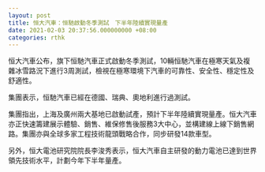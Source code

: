 ```yaml
---
layout: post
title: 恒大汽車：恒馳啟動冬季測試　下半年陸續實現量產
date: 2021-02-03 20:37:56.000000000 +08:00
categories: rthk
---
```


恒大汽車公布，旗下恒馳汽車正式啟動冬季測試，10輛恒馳汽車在極寒天氣及複雜冰雪路況下進行3周測試，檢視在極寒環境下汽車的可靠性、安全性、穩定性及舒適性。

集團表示，恒馳汽車已經在德國、瑞典、奧地利進行過測試。

集團指出，上海及廣州兩大基地已啟動試產，預計下半年陸續實現量產。恒大汽車亦正快速籌建展示體驗、銷售、維保修售後服務3大中心，並構建線上線下銷售網路。集團亦與全球多家工程技術龍頭戰略合作，同步研發14款車型。

另外，恒大電池研究院院長李浚秀表示，恒大汽車自主研發的動力電池已達到世界領先技術水平，計劃今年下半年量產。
